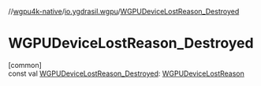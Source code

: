 //[wgpu4k-native](../../index.md)/[io.ygdrasil.wgpu](index.md)/[WGPUDeviceLostReason_Destroyed](-w-g-p-u-device-lost-reason_-destroyed.md)

# WGPUDeviceLostReason_Destroyed

[common]\
const val [WGPUDeviceLostReason_Destroyed](-w-g-p-u-device-lost-reason_-destroyed.md): [WGPUDeviceLostReason](-w-g-p-u-device-lost-reason/index.md)